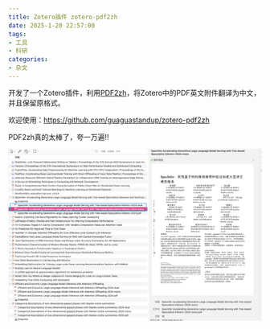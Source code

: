```yaml
---
title: Zotero插件 zotero-pdf2zh 
date: 2025-1-20 22:57:00
tags: 
- 工具
- 科研
categories:
- 杂文
---
```

开发了一个Zotero插件，利用[PDF2zh](https://github.com/Byaidu/PDFMathTranslate)，将Zotero中的PDF英文附件翻译为中文，并且保留原格式。

欢迎使用：https://github.com/guaguastandup/zotero-pdf2zh

PDF2zh真的太棒了，夸一万遍!!

![image-20250120230037685](ZoteroPDF2zh%E6%8F%92%E4%BB%B6/image-20250120230037685.png)
